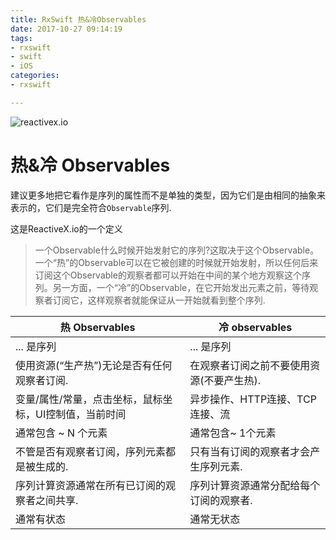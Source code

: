 ```yaml
---
title: RxSwift 热&冷Observables
date: 2017-10-27 09:14:19
tags:
- rxswift
- swift
- iOS
categories:
- rxswift

---
```


![reactivex.io](http://reactivex.io/assets/reactivex_bg.jpg)

热&冷 Observables
========================

<!-- more -->

建议更多地把它看作是序列的属性而不是单独的类型，因为它们是由相同的抽象来表示的，它们是完全符合`Observable`序列.

这是ReactiveX.io的一个定义

> 一个Observable什么时候开始发射它的序列?这取决于这个Observable。一个“热”的Observable可以在它被创建的时候就开始发射，所以任何后来订阅这个Observable的观察者都可以开始在中间的某个地方观察这个序列。另一方面，一个“冷”的Observable，在它开始发出元素之前，等待观察者订阅它，这样观察者就能保证从一开始就看到整个序列.

| 热 Observables                                                                                         | 冷 observables                                                              |
|---------------------------------------------------------------------------------------------------------|-------------------------------------------------------------------------------|
| ... 是序列                                                                                       | ... 是序列                                                             |
| 使用资源(“生产热”)无论是否有任何观察者订阅.                           | 在观察者订阅之前不要使用资源(不要产生热).           |
| 变量/属性/常量，点击坐标，鼠标坐标，UI控制值，当前时间 | 异步操作、HTTP连接、TCP连接、流                  |
| 通常包含 ~ N 个元素                                                                           | 通常包含~ 1个元素                                                 |
| 不管是否有观察者订阅，序列元素都是被生成的.                           | 只有当有订阅的观察者才会产生序列元素.        |
| 序列计算资源通常在所有已订阅的观察者之间共享.              | 序列计算资源通常分配给每个订阅的观察者. |
| 通常有状态                                                                                        | 通常无状态                                                             |
